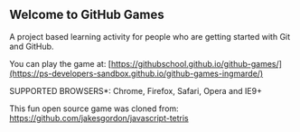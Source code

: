 ## Welcome to GitHub Games

A project based learning activity for people who are getting started with Git and GitHub.

You can play the game at: [https://githubschool.github.io/github-games/](https://ps-developers-sandbox.github.io/github-games-ingmarde/)

SUPPORTED BROWSERS*: Chrome, Firefox, Safari, Opera and IE9+

This fun open source game was cloned from: https://github.com/jakesgordon/javascript-tetris
